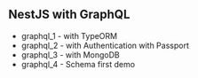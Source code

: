 ## NestJS with GraphQL 
- graphql_1 - with TypeORM
- graphql_2 - with Authentication with Passport
- graphql_3 - with MongoDB
- graphql_4 - Schema first demo
